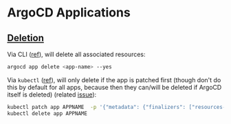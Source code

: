 # ArgoCD Applications

## [Deletion](https://argoproj.github.io/argo-cd/user-guide/app_deletion/#app-deletion)

Via CLI ([ref](https://argoproj.github.io/argo-cd/user-guide/app_deletion/#deletion-using-argocd)), will delete all associated resources:

```bash
argocd app delete <app-name> --yes
```

Via `kubectl` ([ref](https://argoproj.github.io/argo-cd/user-guide/app_deletion/#deletion-using-kubectl)), will only delete if the app is patched first (though don't do this by default for all apps, because then they can/will be deleted if ArgoCD itself is deleted) (related [issue](https://github.com/argoproj/argo-cd/issues/5305)):

```bash
kubectl patch app APPNAME  -p '{"metadata": {"finalizers": ["resources-finalizer.argocd.argoproj.io"]}}' --type merge
kubectl delete app APPNAME
```